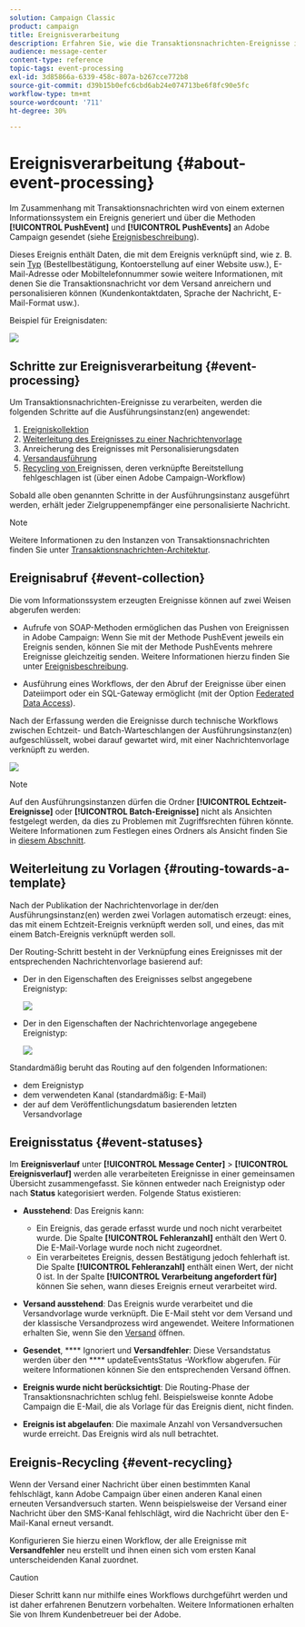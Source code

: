 ```yaml
---
solution: Campaign Classic
product: campaign
title: Ereignisverarbeitung
description: Erfahren Sie, wie die Transaktionsnachrichten-Ereignisse in Adobe Campaign Classic verarbeitet werden.
audience: message-center
content-type: reference
topic-tags: event-processing
exl-id: 3d85866a-6339-458c-807a-b267cce772b8
source-git-commit: d39b15b0efc6cbd6ab24e074713be6f8fc90e5fc
workflow-type: tm+mt
source-wordcount: '711'
ht-degree: 30%

---
```


# Ereignisverarbeitung {#about-event-processing}

Im Zusammenhang mit Transaktionsnachrichten wird von einem externen Informationssystem ein Ereignis generiert und über die Methoden **[!UICONTROL PushEvent]** und **[!UICONTROL PushEvents]** an Adobe Campaign gesendet (siehe [Ereignisbeschreibung](../../message-center/using/event-description.md)).

Dieses Ereignis enthält Daten, die mit dem Ereignis verknüpft sind, wie z. B. sein [Typ](../../message-center/using/creating-event-types.md) (Bestellbestätigung, Kontoerstellung auf einer Website usw.), E-Mail-Adresse oder Mobiltelefonnummer sowie weitere Informationen, mit denen Sie die Transaktionsnachricht vor dem Versand anreichern und personalisieren können (Kundenkontaktdaten, Sprache der Nachricht, E-Mail-Format usw.).

Beispiel für Ereignisdaten:

![](assets/messagecenter_events_request_001.png)
## Schritte zur Ereignisverarbeitung {#event-processing}

Um Transaktionsnachrichten-Ereignisse zu verarbeiten, werden die folgenden Schritte auf die Ausführungsinstanz(en) angewendet:

1. [Ereigniskollektion](#event-collection)
1. [Weiterleitung des Ereignisses zu einer Nachrichtenvorlage](#routing-towards-a-template)
1. Anreicherung des Ereignisses mit Personalisierungsdaten
1. [Versandausführung](../../message-center/using/delivery-execution.md)
1. [Recycling von ](#event-recycling) Ereignissen, deren verknüpfte Bereitstellung fehlgeschlagen ist (über einen Adobe Campaign-Workflow)

Sobald alle oben genannten Schritte in der Ausführungsinstanz ausgeführt werden, erhält jeder Zielgruppenempfänger eine personalisierte Nachricht.

>[!NOTE]
>
>Weitere Informationen zu den Instanzen von Transaktionsnachrichten finden Sie unter [Transaktionsnachrichten-Architektur](../../message-center/using/transactional-messaging-architecture.md).


## Ereignisabruf {#event-collection}

Die vom Informationssystem erzeugten Ereignisse können auf zwei Weisen abgerufen werden:

* Aufrufe von SOAP-Methoden ermöglichen das Pushen von Ereignissen in Adobe Campaign: Wenn Sie mit der Methode PushEvent jeweils ein Ereignis senden, können Sie mit der Methode PushEvents mehrere Ereignisse gleichzeitig senden. Weitere Informationen hierzu finden Sie unter [Ereignisbeschreibung](../../message-center/using/event-description.md).

* Ausführung eines Workflows, der den Abruf der Ereignisse über einen Dateiimport oder ein SQL-Gateway ermöglicht (mit der Option [Federated Data Access](../../installation/using/about-fda.md)).

Nach der Erfassung werden die Ereignisse durch technische Workflows zwischen Echtzeit- und Batch-Warteschlangen der Ausführungsinstanz(en) aufgeschlüsselt, wobei darauf gewartet wird, mit einer Nachrichtenvorlage verknüpft zu werden.

![](assets/messagecenter_events_queues_001.png)

>[!NOTE]
>
>Auf den Ausführungsinstanzen dürfen die Ordner **[!UICONTROL Echtzeit-Ereignisse]** oder **[!UICONTROL Batch-Ereignisse]** nicht als Ansichten festgelegt werden, da dies zu Problemen mit Zugriffsrechten führen könnte. Weitere Informationen zum Festlegen eines Ordners als Ansicht finden Sie in [diesem Abschnitt](../../platform/using/access-management-folders.md).

## Weiterleitung zu Vorlagen {#routing-towards-a-template}

Nach der Publikation der Nachrichtenvorlage in der/den Ausführungsinstanz(en) werden zwei Vorlagen automatisch erzeugt: eines, das mit einem Echtzeit-Ereignis verknüpft werden soll, und eines, das mit einem Batch-Ereignis verknüpft werden soll.

Der Routing-Schritt besteht in der Verknüpfung eines Ereignisses mit der entsprechenden Nachrichtenvorlage basierend auf:

* Der in den Eigenschaften des Ereignisses selbst angegebene Ereignistyp:

   ![](assets/messagecenter_event_type_001.png)

* Der in den Eigenschaften der Nachrichtenvorlage angegebene Ereignistyp:

   ![](assets/messagecenter_event_type_002.png)

Standardmäßig beruht das Routing auf den folgenden Informationen:

* dem Ereignistyp
* dem verwendeten Kanal (standardmäßig: E-Mail)
* der auf dem Veröffentlichungsdatum basierenden letzten Versandvorlage

## Ereignisstatus {#event-statuses}

Im **Ereignisverlauf** unter **[!UICONTROL Message Center]** > **[!UICONTROL Ereignisverlauf]** werden alle verarbeiteten Ereignisse in einer gemeinsamen Übersicht zusammengefasst. Sie können entweder nach Ereignistyp oder nach **Status** kategorisiert werden. Folgende Status existieren:

* **Ausstehend**: Das Ereignis kann:

   * Ein Ereignis, das gerade erfasst wurde und noch nicht verarbeitet wurde. Die Spalte **[!UICONTROL Fehleranzahl]** enthält den Wert 0. Die E-Mail-Vorlage wurde noch nicht zugeordnet.
   * Ein verarbeitetes Ereignis, dessen Bestätigung jedoch fehlerhaft ist. Die Spalte **[!UICONTROL Fehleranzahl]** enthält einen Wert, der nicht 0 ist. In der Spalte **[!UICONTROL Verarbeitung angefordert für]** können Sie sehen, wann dieses Ereignis erneut verarbeitet wird.

* **Versand ausstehend**: Das Ereignis wurde verarbeitet und die Versandvorlage wurde verknüpft. Die E-Mail steht vor dem Versand und der klassische Versandprozess wird angewendet. Weitere Informationen erhalten Sie, wenn Sie den  [Versand](../../delivery/using/about-message-tracking.md) öffnen.
* **Gesendet**,  **** Ignoriert und  **Versandfehler**: Diese Versandstatus werden über den  **** updateEventsStatus -Workflow abgerufen. Für weitere Informationen können Sie den entsprechenden Versand öffnen.
* **Ereignis wurde nicht berücksichtigt**: Die Routing-Phase der Transaktionsnachrichten schlug fehl. Beispielsweise konnte Adobe Campaign die E-Mail, die als Vorlage für das Ereignis dient, nicht finden.
* **Ereignis ist abgelaufen**: Die maximale Anzahl von Versandversuchen wurde erreicht. Das Ereignis wird als null betrachtet.

## Ereignis-Recycling {#event-recycling}

Wenn der Versand einer Nachricht über einen bestimmten Kanal fehlschlägt, kann Adobe Campaign über einen anderen Kanal einen erneuten Versandversuch starten. Wenn beispielsweise der Versand einer Nachricht über den SMS-Kanal fehlschlägt, wird die Nachricht über den E-Mail-Kanal erneut versandt.

Konfigurieren Sie hierzu einen Workflow, der alle Ereignisse mit **Versandfehler** neu erstellt und ihnen einen sich vom ersten Kanal unterscheidenden Kanal zuordnet.

>[!CAUTION]
>
>Dieser Schritt kann nur mithilfe eines Workflows durchgeführt werden und ist daher erfahrenen Benutzern vorbehalten. Weitere Informationen erhalten Sie von Ihrem Kundenbetreuer bei der Adobe.